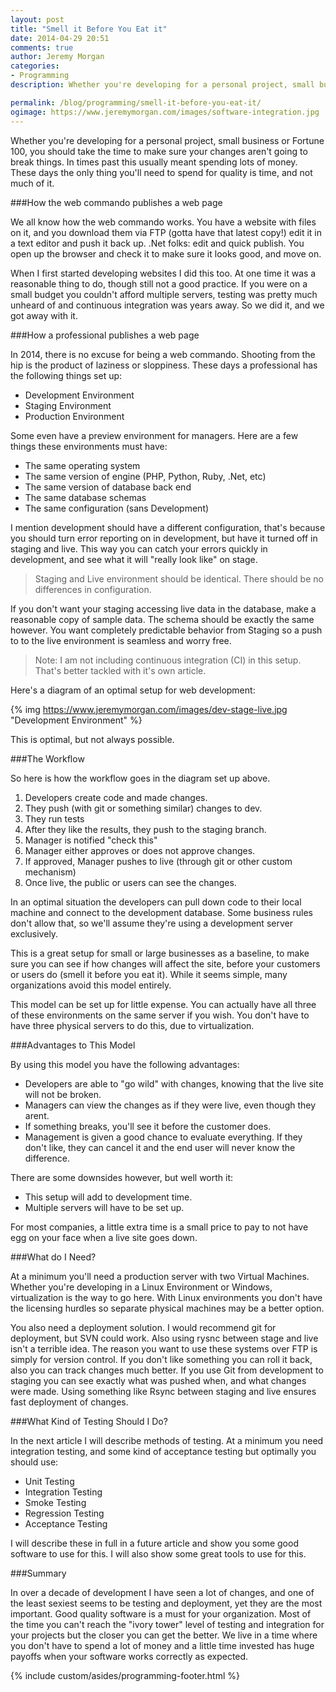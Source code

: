 ```yaml
---
layout: post
title: "Smell it Before You Eat it"
date: 2014-04-29 20:51
comments: true
author: Jeremy Morgan
categories: 
- Programming
description: Whether you're developing for a personal project, small business or Fortune 100, you should take the time to make sure your changes aren't going to break things. In times past this usually meant spending lots of money. These days the only thing you'll need to spend for quality is time, and not much of it.

permalink: /blog/programming/smell-it-before-you-eat-it/
ogimage: https://www.jeremymorgan.com/images/software-integration.jpg
---
```


Whether you're developing for a personal project, small business or Fortune 100, you should take the time to make sure your changes aren't going to break things. In times past this usually meant spending lots of money. These days the only thing you'll need to spend for quality is time, and not much of it. 
<!-- more --> 

###How the web commando publishes a web page

We all know how the web commando works. You have a website with files on it, and you download them  via FTP (gotta have that latest copy!) edit it in a text editor and push it back up. .Net folks: edit and quick publish. You open up the browser and check it to make sure it looks good, and move on. 

When I first started developing websites I did this too. At one time it was a reasonable thing to do, though still not a good practice. If you were on a small budget you couldn't afford multiple servers, testing was pretty much unheard of and continuous integration was years away. So we did it, and we got away with it. 

###How a professional publishes a web page

In 2014, there is no excuse for being a web commando. Shooting from the hip is the product of laziness or sloppiness. These days a professional has the following things set up:

- Development Environment
- Staging Environment
- Production Environment

Some even have a preview environment for managers. Here are a few things these environments must have:

- The same operating system
- The same version of engine (PHP, Python, Ruby, .Net, etc)
- The same version of database back end
- The same database schemas 
- The same configuration (sans Development)

I mention development should have a different configuration, that's because you should turn error reporting on in development, but have it turned off in staging and live. This way you can catch your errors quickly in development, and see what it will "really look like" on stage. 

>Staging and Live environment should be identical. There should be no differences in configuration. 

If you don't want your staging accessing live data in the database, make a reasonable copy of sample data. The schema should be exactly the same however. You want completely predictable behavior from Staging so a push to to the live environment is seamless and worry free. 

>Note: I am not including continuous integration (CI) in this setup. That's better tackled with it's own article. 

Here's a diagram of an optimal setup for web development:

{% img https://www.jeremymorgan.com/images/dev-stage-live.jpg "Development Environment" %} 

This is optimal, but not always possible. 

###The Workflow

So here is how the workflow goes in the diagram set up above. 

1. Developers create code and made changes. 
2. They push (with git or something similar) changes to dev. 
3. They run tests
4. After they like the results, they push to the staging branch. 
5. Manager is notified "check this"
6. Manager either approves or does not approve changes. 
7. If approved, Manager pushes to live (through git or other custom mechanism)
8. Once live, the public or users can see the changes. 

In an optimal situation the developers can pull down code to their local machine and connect to the development database. Some business rules don't allow that, so we'll assume they're using a development server exclusively. 

This is a great setup for small or large businesses as a baseline, to make sure you can see if how changes will affect the site, before your customers or users do (smell it before you eat it). While it seems simple, many organizations avoid this model entirely. 

This model can be set up for little expense. You can actually have all three of these environments on the same server if you wish. You don't have to have three physical servers to do this, due to virtualization. 

###Advantages to This Model

By using this model you have the following advantages:

- Developers are able to "go wild" with changes, knowing that the live site will not be broken. 
- Managers can view the changes as if they were live, even though they arent.
- If something breaks, you'll see it before the customer does. 
- Management is given a good chance to evaluate everything. If they don't like, they can cancel it and the end user will never know the difference. 

There are some downsides however, but well worth it:

- This setup will add to development time.
- Multiple servers will have to be set up.

For most companies, a little extra time is a small price to pay to not have egg on your face when a live site goes down. 

###What do I Need? 

At a minimum you'll need a production server with two Virtual Machines. Whether you're developing in a Linux Environment or Windows, virtualization is the way to go here. With Linux environments you don't have the licensing hurdles so separate physical machines may be a better option. 

You also need a deployment solution. I would recommend git for deployment, but SVN could work. Also using rysnc between stage and live isn't a terrible idea. The reason you want to use these systems over FTP is simply for version control. If you don't like something you can roll it back, also you can track changes much better. If you use Git from development to staging you can see exactly what was pushed when, and what changes were made. Using something like Rsync between staging and live ensures fast deployment of changes. 

###What Kind of Testing Should I Do?

In the next article I will describe methods of testing. At a minimum you need integration testing, and some kind of acceptance testing but optimally you should use:

- Unit Testing
- Integration Testing
- Smoke Testing
- Regression Testing
- Acceptance Testing

I will describe these in full in a future article and show you some good software to use for this. I will also show some great tools to use for this. 


###Summary 

In over a decade of development I have seen a lot of changes, and one of the least sexiest seems to be testing and deployment, yet they are the most important. Good quality software is a must for your organization. Most of the time you can't reach the "ivory tower" level of testing and integration for your projects but the closer you can get the better. We live in a time where you don't have to spend a lot of money and a little time invested has huge payoffs when your software works correctly as expected.

{% include custom/asides/programming-footer.html %}



